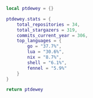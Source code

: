 <!--CONTENT_START-->
```lua
local ptdewey = {}

ptdewey.stats = {
    total_repositories = 34,
    total_stargazers = 319,
    commits_current_year = 306,
    top_languages = {
        go = "37.7%",
        lua = "30.6%",
        nix = "8.7%",
        shell = "6.1%",
        fennel = "5.9%"
    }
}

return ptdewey
```
<!--CONTENT_END-->

